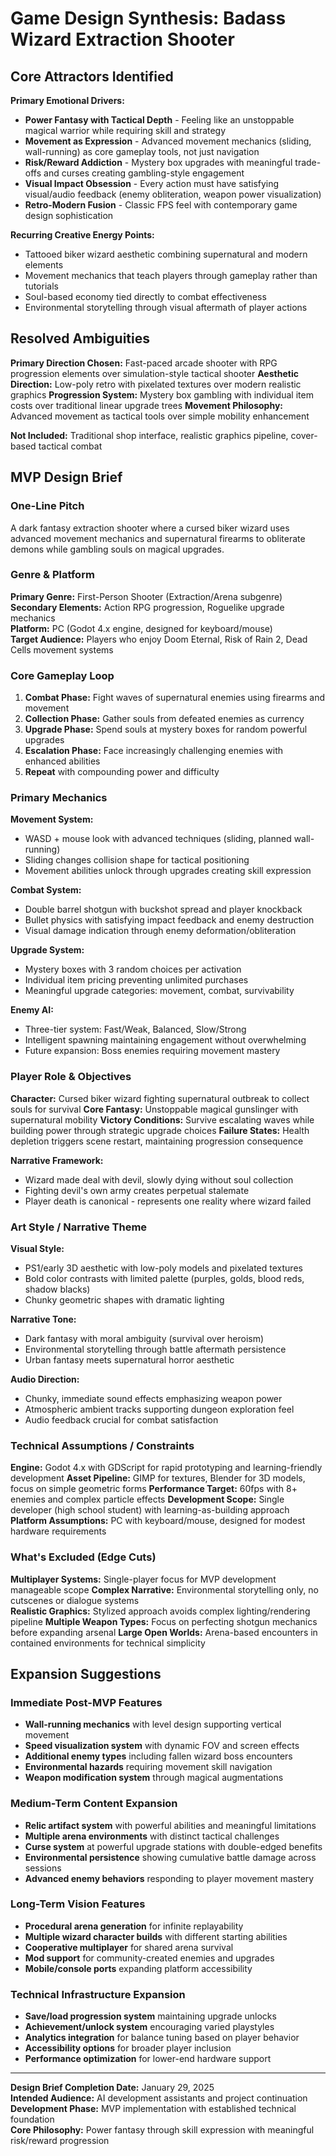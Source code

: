 # Game Design Synthesis: Badass Wizard Extraction Shooter

## Core Attractors Identified

**Primary Emotional Drivers:**
- **Power Fantasy with Tactical Depth** - Feeling like an unstoppable magical warrior while requiring skill and strategy
- **Movement as Expression** - Advanced movement mechanics (sliding, wall-running) as core gameplay tools, not just navigation
- **Risk/Reward Addiction** - Mystery box upgrades with meaningful trade-offs and curses creating gambling-style engagement
- **Visual Impact Obsession** - Every action must have satisfying visual/audio feedback (enemy obliteration, weapon power visualization)
- **Retro-Modern Fusion** - Classic FPS feel with contemporary game design sophistication

**Recurring Creative Energy Points:**
- Tattooed biker wizard aesthetic combining supernatural and modern elements
- Movement mechanics that teach players through gameplay rather than tutorials
- Soul-based economy tied directly to combat effectiveness
- Environmental storytelling through visual aftermath of player actions

## Resolved Ambiguities

**Primary Direction Chosen:** Fast-paced arcade shooter with RPG progression elements over simulation-style tactical shooter
**Aesthetic Direction:** Low-poly retro with pixelated textures over modern realistic graphics
**Progression System:** Mystery box gambling with individual item costs over traditional linear upgrade trees
**Movement Philosophy:** Advanced movement as tactical tools over simple mobility enhancement

**Not Included:** Traditional shop interface, realistic graphics pipeline, cover-based tactical combat

## MVP Design Brief

### One-Line Pitch
A dark fantasy extraction shooter where a cursed biker wizard uses advanced movement mechanics and supernatural firearms to obliterate demons while gambling souls on magical upgrades.

### Genre & Platform
**Primary Genre:** First-Person Shooter (Extraction/Arena subgenre)  
**Secondary Elements:** Action RPG progression, Roguelike upgrade mechanics  
**Platform:** PC (Godot 4.x engine, designed for keyboard/mouse)  
**Target Audience:** Players who enjoy Doom Eternal, Risk of Rain 2, Dead Cells movement systems

### Core Gameplay Loop
1. **Combat Phase:** Fight waves of supernatural enemies using firearms and movement
2. **Collection Phase:** Gather souls from defeated enemies as currency
3. **Upgrade Phase:** Spend souls at mystery boxes for random powerful upgrades
4. **Escalation Phase:** Face increasingly challenging enemies with enhanced abilities
5. **Repeat** with compounding power and difficulty

### Primary Mechanics

**Movement System:**
- WASD + mouse look with advanced techniques (sliding, planned wall-running)
- Sliding changes collision shape for tactical positioning
- Movement abilities unlock through upgrades creating skill expression

**Combat System:**  
- Double barrel shotgun with buckshot spread and player knockback
- Bullet physics with satisfying impact feedback and enemy destruction
- Visual damage indication through enemy deformation/obliteration

**Upgrade System:**
- Mystery boxes with 3 random choices per activation
- Individual item pricing preventing unlimited purchases
- Meaningful upgrade categories: movement, combat, survivability

**Enemy AI:**
- Three-tier system: Fast/Weak, Balanced, Slow/Strong
- Intelligent spawning maintaining engagement without overwhelming
- Future expansion: Boss enemies requiring movement mastery

### Player Role & Objectives

**Character:** Cursed biker wizard fighting supernatural outbreak to collect souls for survival
**Core Fantasy:** Unstoppable magical gunslinger with supernatural mobility
**Victory Conditions:** Survive escalating waves while building power through strategic upgrade choices
**Failure States:** Health depletion triggers scene restart, maintaining progression consequence

**Narrative Framework:** 
- Wizard made deal with devil, slowly dying without soul collection
- Fighting devil's own army creates perpetual stalemate
- Player death is canonical - represents one reality where wizard failed

### Art Style / Narrative Theme

**Visual Style:** 
- PS1/early 3D aesthetic with low-poly models and pixelated textures
- Bold color contrasts with limited palette (purples, golds, blood reds, shadow blacks)
- Chunky geometric shapes with dramatic lighting

**Narrative Tone:**
- Dark fantasy with moral ambiguity (survival over heroism)
- Environmental storytelling through battle aftermath persistence
- Urban fantasy meets supernatural horror aesthetic

**Audio Direction:** 
- Chunky, immediate sound effects emphasizing weapon power
- Atmospheric ambient tracks supporting dungeon exploration feel
- Audio feedback crucial for combat satisfaction

### Technical Assumptions / Constraints

**Engine:** Godot 4.x with GDScript for rapid prototyping and learning-friendly development
**Asset Pipeline:** GIMP for textures, Blender for 3D models, focus on simple geometric forms
**Performance Target:** 60fps with 8+ enemies and complex particle effects
**Development Scope:** Single developer (high school student) with learning-as-building approach
**Platform Assumptions:** PC with keyboard/mouse, designed for modest hardware requirements

### What's Excluded (Edge Cuts)

**Multiplayer Systems:** Single-player focus for MVP development manageable scope
**Complex Narrative:** Environmental storytelling only, no cutscenes or dialogue systems  
**Realistic Graphics:** Stylized approach avoids complex lighting/rendering pipeline
**Multiple Weapon Types:** Focus on perfecting shotgun mechanics before expanding arsenal
**Large Open Worlds:** Arena-based encounters in contained environments for technical simplicity

## Expansion Suggestions

### Immediate Post-MVP Features
- **Wall-running mechanics** with level design supporting vertical movement
- **Speed visualization system** with dynamic FOV and screen effects
- **Additional enemy types** including fallen wizard boss encounters
- **Environmental hazards** requiring movement skill navigation
- **Weapon modification system** through magical augmentations

### Medium-Term Content Expansion
- **Relic artifact system** with powerful abilities and meaningful limitations
- **Multiple arena environments** with distinct tactical challenges
- **Curse system** at powerful upgrade stations with double-edged benefits
- **Environmental persistence** showing cumulative battle damage across sessions
- **Advanced enemy behaviors** responding to player movement mastery

### Long-Term Vision Features
- **Procedural arena generation** for infinite replayability
- **Multiple wizard character builds** with different starting abilities
- **Cooperative multiplayer** for shared arena survival
- **Mod support** for community-created enemies and upgrades
- **Mobile/console ports** expanding platform accessibility

### Technical Infrastructure Expansion
- **Save/load progression system** maintaining upgrade unlocks
- **Achievement/unlock system** encouraging varied playstyles  
- **Analytics integration** for balance tuning based on player behavior
- **Accessibility options** for broader player inclusion
- **Performance optimization** for lower-end hardware support

---

**Design Brief Completion Date:** January 29, 2025  
**Intended Audience:** AI development assistants and project continuation  
**Development Phase:** MVP implementation with established technical foundation  
**Core Philosophy:** Power fantasy through skill expression with meaningful risk/reward progression